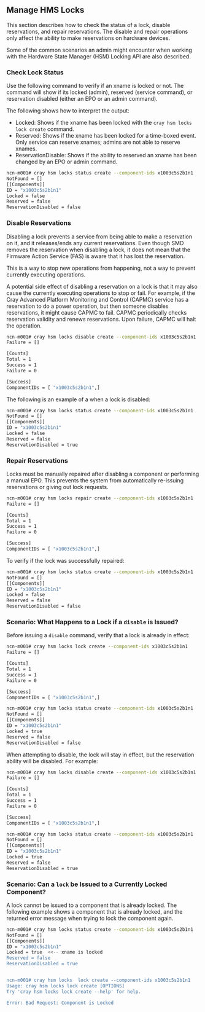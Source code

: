## Manage HMS Locks

This section describes how to check the status of a lock, disable reservations, and repair reservations. The disable and repair operations only affect the ability to make reservations on hardware devices.

Some of the common scenarios an admin might encounter when working with the Hardware State Manager (HSM) Locking API are also described.

### Check Lock Status

Use the following command to verify if an xname is locked or not. The command will show if its locked (admin), reserved (service command), or reservation disabled (either an EPO or an admin command).

The following shows how to interpret the output:

* Locked: Shows if the xname has been locked with the `cray hsm locks lock create` command.
* Reserved: Shows if the xname has been locked for a time-boxed event. Only service can reserve xnames; admins are not able to reserve xnames.
* ReservationDisable: Shows if the ability to reserved an xname has been changed by an EPO or admin command. 

```bash
ncn-m001# cray hsm locks status create --component-ids x1003c5s2b1n1
NotFound = []
[[Components]]
ID = "x1003c5s2b1n1"
Locked = false
Reserved = false
ReservationDisabled = false
```


### Disable Reservations

Disabling a lock prevents a service from being able to make a reservation on it, and it releases/ends any current reservations. Even though SMD removes the reservation when disabling a lock, it does not mean that the Firmware Action Service (FAS) is aware that it has lost the reservation. 

This is a way to stop new operations from happening, not a way to prevent currently executing operations. 

A potential side effect of disabling a reservation on a lock is that it may also cause the currently executing operations to stop or fail. For example, if the Cray Advanced Platform Monitoring and Control (CAPMC) service has a reservation to do a power operation, but then someone disables reservations, it might cause CAPMC to fail. CAPMC periodically checks reservation validity and renews reservations. Upon failure, CAPMC will halt the operation.

```bash
ncn-m001# cray hsm locks disable create --component-ids x1003c5s2b1n1
Failure = []

[Counts]
Total = 1
Success = 1
Failure = 0

[Success]
ComponentIDs = [ "x1003c5s2b1n1",]
```

The following is an example of a when a lock is disabled:

```bash
ncn-m001# cray hsm locks status create --component-ids x1003c5s2b1n1
NotFound = []
[[Components]]
ID = "x1003c5s2b1n1"
Locked = false
Reserved = false
ReservationDisabled = true
```

### Repair Reservations

Locks must be manually repaired after disabling a component or performing a manual EPO. This prevents the system from automatically re-issuing reservations or giving out lock requests.

```bash
ncn-m001# cray hsm locks repair create --component-ids x1003c5s2b1n1
Failure = []

[Counts]
Total = 1
Success = 1
Failure = 0

[Success]
ComponentIDs = [ "x1003c5s2b1n1",]
```

To verify if the lock was successfully repaired:

```bash
ncn-m001# cray hsm locks status create --component-ids x1003c5s2b1n1
NotFound = []
[[Components]]
ID = "x1003c5s2b1n1"
Locked = false
Reserved = false
ReservationDisabled = false
```

### Scenario: What Happens to a Lock if a `disable` is Issued?

Before issuing a `disable` command, verify that a lock is already in effect:

```bash
ncn-m001# cray hsm locks lock create --component-ids x1003c5s2b1n1
Failure = []

[Counts]
Total = 1
Success = 1
Failure = 0

[Success]
ComponentIDs = [ "x1003c5s2b1n1",]

ncn-m001# cray hsm locks status create --component-ids x1003c5s2b1n1
NotFound = []
[[Components]]
ID = "x1003c5s2b1n1"
Locked = true
Reserved = false
ReservationDisabled = false
```

When attempting to disable, the lock will stay in effect, but the reservation ability will be disabled. For example:

``` bash
ncn-m001# cray hsm locks disable create --component-ids x1003c5s2b1n1
Failure = []

[Counts]
Total = 1
Success = 1
Failure = 0

[Success]
ComponentIDs = [ "x1003c5s2b1n1",]

ncn-m001# cray hsm locks status create --component-ids x1003c5s2b1n1
NotFound = []
[[Components]]
ID = "x1003c5s2b1n1"
Locked = true
Reserved = false
ReservationDisabled = true
```

### Scenario: Can a `lock` be Issued to a Currently Locked Component?

A lock cannot be issued to a component that is already locked. The following example shows a component that is already locked, and the returned error message when trying to lock the component again.

```bash
ncn-m001# cray hsm locks status create --component-ids x1003c5s2b1n1
NotFound = []
[[Components]]
ID = "x1003c5s2b1n1"
Locked = true  <<-- xname is locked
Reserved = false
ReservationDisabled = true


ncn-m001# cray hsm locks  lock create --component-ids x1003c5s2b1n1
Usage: cray hsm locks lock create [OPTIONS]
Try 'cray hsm locks lock create --help' for help.

Error: Bad Request: Component is Locked
```

